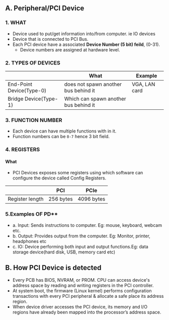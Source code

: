 ## A. Peripheral/PCI Device
### 1. WHAT
  - Device used to put/get information into/from computer. ie IO devices
  - Device that is connected to PCI Bus.
  - Each PCI device have a associated **Device Number (5 bit) feild**, (0-31).
    - Device numbers are assigned at hardware level. 
  
### 2. TYPES OF DEVICES

| | What | Example |
| --- | --- | --- |
| End-Point Device(Type-0) | does not spawn another bus behind it | VGA, LAN card |
| Bridge Device(Type-1) | Which can spawn another bus behind it | |

### 3. FUNCTION NUMBER
- Each device can have multiple functions with in it.
- Function numbers can be `0-7` hence 3 bit field.

### 4. REGISTERS
#### What 
- PCI Devices exposes some registers using which software can configure the device called Config Registers.
  
| | PCI | PCIe |
| --- | --- | --- |
| Register length | 256 bytes | 4096 bytes |

### 5.Examples OF PD** 
- a. Input: Sends instructions to computer. Eg: mouse, keyboard, webcam etc.
- b. Output: Provides output from the computer. Eg: Monitor, printer, headphones etc
- c. IO: Device performing both input and output functions.Eg: data storage device(hard disk, USB, memory card etc)
  
## B. How PCI Device is detected
- Every PCB has BIOS, NVRAM, or PROM. CPU can access device's address space by reading and writing registers in the PCI controller.
- At system boot, the firmware (Linux kernel) performs configuration transactions with every PCI peripheral & allocate a safe place its address region.
- When device driver accesses the PCI device, its memory and I/O regions have already been mapped into the processor’s address space.
